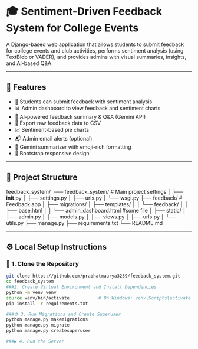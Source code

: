 # 🎓 Sentiment-Driven Feedback System for College Events

A Django-based web application that allows students to submit feedback for college events and club activities, performs sentiment analysis (using TextBlob or VADER), and provides admins with visual summaries, insights, and AI-based Q&A.

---

## 🚀 Features

- 📝 Students can submit feedback with sentiment analysis
- 📊 Admin dashboard to view feedback and sentiment charts
- 🤖 AI-powered feedback summary & Q&A (Gemini API)
- 📄 Export raw feedback data to CSV
- 📈 Sentiment-based pie charts
- 📬 Admin email alerts (optional)
- 🧠 Gemini summarizer with emoji-rich formatting
- 🎨 Bootstrap responsive design

---

## 📁 Project Structure

feedback_system/
├── feedback_system/         # Main project settings
│   ├── __init__.py
│   ├── settings.py
│   ├── urls.py
│   └── wsgi.py
├── feedback/                # Feedback app
│   ├── migrations/
│   ├── templates/
│   │   └── feedback/
│   │       ├── base.html
│   │       └── admin_dashboard.html  #some file
│   ├── static/
│   ├── admin.py
│   ├── models.py
│   ├── views.py
│   ├── urls.py
│   └── utils.py
├── manage.py
├── requirements.txt
└── README.md

---

## ⚙️ Local Setup Instructions

### 🔁 1. Clone the Repository

```bash
git clone https://github.com/prabhatmaurya3239/feedback_system.git
cd feedback_system
###2. Create Virtual Environment and Install Dependencies
python -m venv venv
source venv/bin/activate           # On Windows: venv\Scripts\activate
pip install -r requirements.txt

###⚙️ 3. Run Migrations and Create Superuser
python manage.py makemigrations
python manage.py migrate
python manage.py createsuperuser

###▶️ 4. Run the Server

